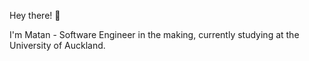 Hey there! 👋

I'm Matan - Software Engineer in the making, currently studying at the University of Auckland.
